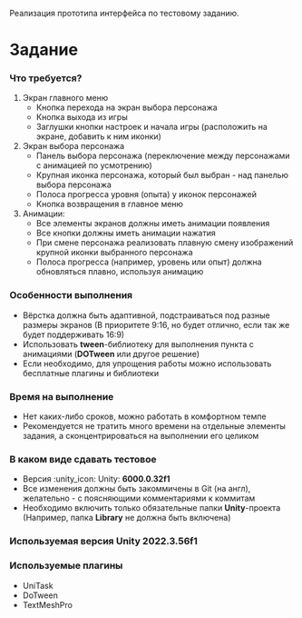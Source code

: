 Реализация прототипа интерфейса по тестовому заданию.
# Задание
### Что требуется?

1. Экран главного меню
    - Кнопка перехода на экран выбора персонажа
    - Кнопка выхода из игры
    - Заглушки кнопки настроек и начала игры (расположить на экране, добавить к ним иконки)
2. Экран выбора персонажа
    - Панель выбора персонажа (переключение между персонажами с анимацией по усмотрению)
    - Крупная иконка персонажа, который был выбран - над панелью выбора персонажа
    - Полоса прогресса уровня (опыта) у иконок персонажей
    - Кнопка возвращения в главное меню
3. Анимации:
    - Все элементы экранов должны иметь анимации появления
    - Все кнопки должны иметь анимации нажатия
    - При смене персонажа реализовать плавную смену изображений крупной иконки выбранного персонажа
    - Полоса прогресса (например, уровень или опыт) должна обновляться плавно, используя анимацию

### Особенности выполнения

- Вёрстка должна быть адаптивной, подстраиваться под разные размеры экранов (В приоритете 9:16, но будет отлично, если так же будет поддерживать 16:9)
- Использовать **tween**-библиотеку для выполнения пункта с анимациями (**DOTween** или другое решение)
- Если необходимо, для упрощения работы можно использовать бесплатные плагины и библиотеки

### Время на выполнение

- Нет каких-либо сроков, можно работать в комфортном темпе
- Рекомендуется не тратить много времени на отдельные элементы задания, а сконцентрироваться на выполнении его целиком

### В каком виде сдавать тестовое

- Версия :unity_icon: Unity: **6000.0.32f1**
- Все изменения должны быть закоммичены в Git (на англ), желательно - с поясняющими комментариями к коммитам
- Необходимо включить только обязательные папки **Unity**-проекта (Например, папка **Library** не должна быть включена)

### Используемая версия Unity 2022.3.56f1
### Используемые плагины
- UniTask
- DoTween
- TextMeshPro
